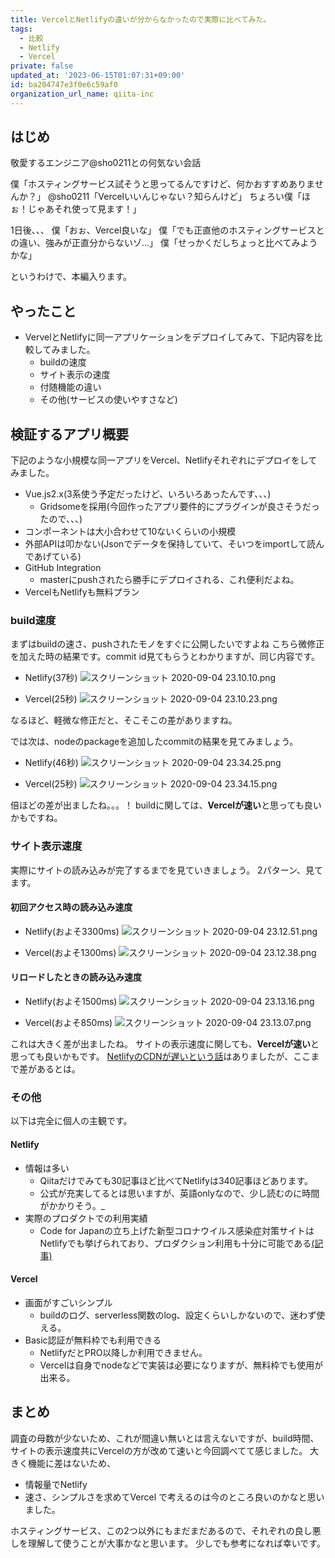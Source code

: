 ```yaml
---
title: VercelとNetlifyの違いが分からなかったので実際に比べてみた。
tags:
  - 比較
  - Netlify
  - Vercel
private: false
updated_at: '2023-06-15T01:07:31+09:00'
id: ba204747e3f0e6c59af0
organization_url_name: qiita-inc
---
```

## はじめ

敬愛するエンジニア@sho0211との何気ない会話

僕「ホスティングサービス試そうと思ってるんですけど、何かおすすめありませんか？」
@sho0211「Vercelいいんじゃない？知らんけど」
ちょろい僕「ほぉ！じゃあそれ使って見ます！」

1日後、、、
僕「おぉ、Vercel良いな」
僕「でも正直他のホスティングサービスとの違い、強みが正直分からないゾ...」
僕「せっかくだしちょっと比べてみようかな」

というわけで、本編入ります。

## やったこと

- VervelとNetlifyに同一アプリケーションをデプロイしてみて、下記内容を比較してみました。
  - buildの速度
  - サイト表示の速度
  - 付随機能の違い
  - その他(サービスの使いやすさなど)

## 検証するアプリ概要

下記のような小規模な同一アプリをVercel、Netlifyそれぞれにデプロイをしてみました。

- Vue.js2.x(3系使う予定だったけど、いろいろあったんです、、、)
  - Gridsomeを採用(今回作ったアプリ要件的にプラグインが良さそうだったので、、、)
- コンポーネントは大小合わせて10ないくらいの小規模
- 外部APIは叩かない(Jsonでデータを保持していて、そいつをimportして読んであげている)
- GitHub Integration
  - masterにpushされたら勝手にデプロイされる、これ便利だよね。
- VercelもNetlifyも無料プラン

### build速度

まずはbuildの速さ、pushされたモノをすぐに公開したいですよね
こちら微修正を加えた時の結果です。commit id見てもらうとわかりますが、同じ内容です。

- Netlify(37秒)
![スクリーンショット 2020-09-04 23.10.10.png](https://qiita-image-store.s3.ap-northeast-1.amazonaws.com/0/166596/54fcd95e-fa39-88c0-997a-70012e9ba2a7.png)

- Vercel(25秒)
![スクリーンショット 2020-09-04 23.10.23.png](https://qiita-image-store.s3.ap-northeast-1.amazonaws.com/0/166596/885d434f-5c4d-bd5e-83af-299c3e6f03c4.png)

なるほど、軽微な修正だと、そこそこの差がありますね。

では次は、nodeのpackageを追加したcommitの結果を見てみましょう。

- Netlify(46秒)
![スクリーンショット 2020-09-04 23.34.25.png](https://qiita-image-store.s3.ap-northeast-1.amazonaws.com/0/166596/f5d00712-4a84-9336-dcfc-ce8fa05c1346.png)

- Vercel(25秒)
![スクリーンショット 2020-09-04 23.34.15.png](https://qiita-image-store.s3.ap-northeast-1.amazonaws.com/0/166596/9b84bf2a-61bc-fcad-ec5a-e243ff8c077d.png)

倍ほどの差が出ましたね。。。！
buildに関しては、**Vercelが速い**と思っても良いかもですね。

### サイト表示速度

実際にサイトの読み込みが完了するまでを見ていきましょう。
2パターン、見てます。

#### 初回アクセス時の読み込み速度

- Netlify(およそ3300ms)
![スクリーンショット 2020-09-04 23.12.51.png](https://qiita-image-store.s3.ap-northeast-1.amazonaws.com/0/166596/fe7264ce-f886-2ee3-ee72-67b81d8731f4.png)

- Vercel(およそ1300ms)
![スクリーンショット 2020-09-04 23.12.38.png](https://qiita-image-store.s3.ap-northeast-1.amazonaws.com/0/166596/c0381e91-4366-5f38-961f-6ceaca611480.png)

#### リロードしたときの読み込み速度

- Netlify(およそ1500ms)
![スクリーンショット 2020-09-04 23.13.16.png](https://qiita-image-store.s3.ap-northeast-1.amazonaws.com/0/166596/2b17db81-b546-4006-2dd5-9f0049f4acc5.png)

- Vercel(およそ850ms)
![スクリーンショット 2020-09-04 23.13.07.png](https://qiita-image-store.s3.ap-northeast-1.amazonaws.com/0/166596/fa449640-8b23-e412-8361-d7d17912603f.png)

これは大きく差が出ましたね。
サイトの表示速度に関しても、**Vercelが速い**と思っても良いかもです。
[NetlifyのCDNが遅いという話](https://blog.anatoo.jp/2020-08-03)はありましたが、ここまで差があるとは。

### その他

以下は完全に個人の主観です。

#### Netlify

- 情報は多い
  - Qiitaだけでみても30記事ほど比べてNetlifyは340記事ほどあります。
  - 公式が充実してるとは思いますが、英語onlyなので、少し読むのに時間がかかりそう。_
- 実際のプロダクトでの利用実績
  - Code for Japanの立ち上げた新型コロナウイルス感染症対策サイトはNetlifyでも挙げられており、プロダクション利用も十分に可能である[(記事)](https://www.atmarkit.co.jp/ait/articles/2003/06/news137.html)

#### Vercel

- 画面がすごいシンプル
  - buildのログ、serverless関数のlog、設定くらいしかないので、迷わず使える。
- Basic認証が無料枠でも利用できる
  - NetlifyだとPRO以降しか利用できません。
  - Vercelは自身でnodeなどで実装は必要になりますが、無料枠でも使用が出来る。

## まとめ

調査の母数が少ないため、これが間違い無いとは言えないですが、build時間、サイトの表示速度共にVercelの方が改めて速いと今回調べてて感じました。
大きく機能に差はないため、

- 情報量でNetlify
- 速さ、シンプルさを求めてVercel
で考えるのは今のところ良いのかなと思いました。

ホスティングサービス、この2つ以外にもまだまだあるので、それぞれの良し悪しを理解して使うことが大事かなと思います。
少しでも参考になれば幸いです。

